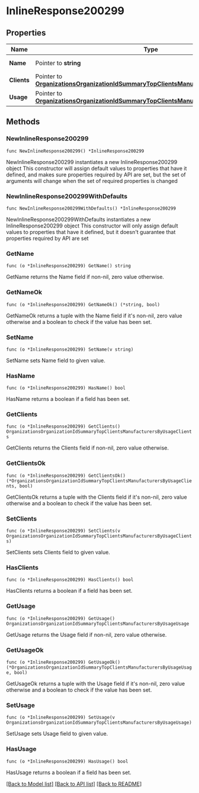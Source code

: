 # InlineResponse200299

## Properties

Name | Type | Description | Notes
------------ | ------------- | ------------- | -------------
**Name** | Pointer to **string** | Name of the manufacturer | [optional] 
**Clients** | Pointer to [**OrganizationsOrganizationIdSummaryTopClientsManufacturersByUsageClients**](OrganizationsOrganizationIdSummaryTopClientsManufacturersByUsageClients.md) |  | [optional] 
**Usage** | Pointer to [**OrganizationsOrganizationIdSummaryTopClientsManufacturersByUsageUsage**](OrganizationsOrganizationIdSummaryTopClientsManufacturersByUsageUsage.md) |  | [optional] 

## Methods

### NewInlineResponse200299

`func NewInlineResponse200299() *InlineResponse200299`

NewInlineResponse200299 instantiates a new InlineResponse200299 object
This constructor will assign default values to properties that have it defined,
and makes sure properties required by API are set, but the set of arguments
will change when the set of required properties is changed

### NewInlineResponse200299WithDefaults

`func NewInlineResponse200299WithDefaults() *InlineResponse200299`

NewInlineResponse200299WithDefaults instantiates a new InlineResponse200299 object
This constructor will only assign default values to properties that have it defined,
but it doesn't guarantee that properties required by API are set

### GetName

`func (o *InlineResponse200299) GetName() string`

GetName returns the Name field if non-nil, zero value otherwise.

### GetNameOk

`func (o *InlineResponse200299) GetNameOk() (*string, bool)`

GetNameOk returns a tuple with the Name field if it's non-nil, zero value otherwise
and a boolean to check if the value has been set.

### SetName

`func (o *InlineResponse200299) SetName(v string)`

SetName sets Name field to given value.

### HasName

`func (o *InlineResponse200299) HasName() bool`

HasName returns a boolean if a field has been set.

### GetClients

`func (o *InlineResponse200299) GetClients() OrganizationsOrganizationIdSummaryTopClientsManufacturersByUsageClients`

GetClients returns the Clients field if non-nil, zero value otherwise.

### GetClientsOk

`func (o *InlineResponse200299) GetClientsOk() (*OrganizationsOrganizationIdSummaryTopClientsManufacturersByUsageClients, bool)`

GetClientsOk returns a tuple with the Clients field if it's non-nil, zero value otherwise
and a boolean to check if the value has been set.

### SetClients

`func (o *InlineResponse200299) SetClients(v OrganizationsOrganizationIdSummaryTopClientsManufacturersByUsageClients)`

SetClients sets Clients field to given value.

### HasClients

`func (o *InlineResponse200299) HasClients() bool`

HasClients returns a boolean if a field has been set.

### GetUsage

`func (o *InlineResponse200299) GetUsage() OrganizationsOrganizationIdSummaryTopClientsManufacturersByUsageUsage`

GetUsage returns the Usage field if non-nil, zero value otherwise.

### GetUsageOk

`func (o *InlineResponse200299) GetUsageOk() (*OrganizationsOrganizationIdSummaryTopClientsManufacturersByUsageUsage, bool)`

GetUsageOk returns a tuple with the Usage field if it's non-nil, zero value otherwise
and a boolean to check if the value has been set.

### SetUsage

`func (o *InlineResponse200299) SetUsage(v OrganizationsOrganizationIdSummaryTopClientsManufacturersByUsageUsage)`

SetUsage sets Usage field to given value.

### HasUsage

`func (o *InlineResponse200299) HasUsage() bool`

HasUsage returns a boolean if a field has been set.


[[Back to Model list]](../README.md#documentation-for-models) [[Back to API list]](../README.md#documentation-for-api-endpoints) [[Back to README]](../README.md)


